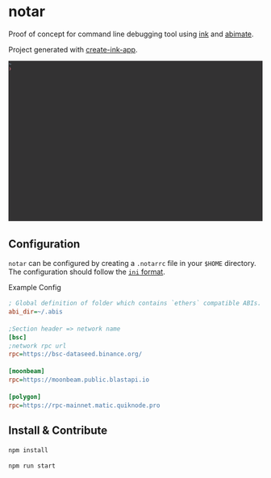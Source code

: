 # notar

Proof of concept for command line debugging tool using [ink](https://github.com/vadimdemedes/ink) and [abimate](https://github.com/peetzweg/abimate).

Project generated with [create-ink-app](https://github.com/vadimdemedes/create-ink-app).


![demo](demo.gif)

## Configuration

`notar` can be configured by creating a `.notarrc` file in your `$HOME` directory. The configuration should follow the [`ini` format](https://en.wikipedia.org/wiki/INI_file).



Example Config
```ini
; Global definition of folder which contains `ethers` compatible ABIs.
abi_dir=~/.abis

;Section header => network name
[bsc]
;network rpc url
rpc=https://bsc-dataseed.binance.org/

[moonbeam]
rpc=https://moonbeam.public.blastapi.io

[polygon]
rpc=https://rpc-mainnet.matic.quiknode.pro
```



## Install & Contribute

`npm install`

`npm run start`